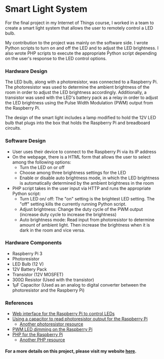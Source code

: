 # Smart Light System

For the final project in my Internet of Things course, I worked in a team to create a smart light system that allows the user to remotely control a LED bulb. 

My contribution to the project was mainly on the software side. I wrote Python scripts to turn on and off the LED and to adjust the LED brightness. I also wrote PHP scripts to execute the appropriate Python script depending on the user's response to the LED control options.

### Hardware Design
The LED bulb, along with a photoresistor, was connected to a Raspberry Pi. The photoresistor was used to determine the ambient brightness of the room in order to adjust the LED brightness accordingly. Additionally, a transistor was used with the LED's battery pack as a relay in order to adjust the LED brightness using the Pulse Width Modulation (PWM) output from the Raspberry Pi. 

The design of the smart light includes a lamp modified to hold the 12V LED bulb that plugs into the box that holds the Raspberry Pi and breadboard circuits. 

### Software Design
- User uses their device to connect to the Raspberry Pi via its IP address
- On the webpage, there is a HTML form that allows the user to select among the following options:
  - Turn the LED on or off
  - Choose among three brightness settings for the LED
  - Enable or disable auto brightness mode, in which the LED brightness is automatically determined by the ambient brightness in the room
- PHP script takes in the user input via HTTP and runs the appropriate Python script:
  - Turn LED on/ off: The "on" setting is the brightest LED setting. The "off" setting kills the currently running Python script.
  - Adjust brightness: Change the duty cycle of the PWM output (increase duty cycle to increase the brightness)
  - Auto brightness mode: Read input from photoresistor to determine amount of ambient light. Then increase the brightness when it is dark in the room and vice versa. 

### Hardware Components
- Raspberry Pi 3
- Photoresistor
- LED Bulb (12 V)
- 12V Battery Pack
- Transistor (12V MOSFET)
- 300Ω Resistor (Used with the transistor)
- 1µF Capacitor (Used as an analog to digital converter between the photoresistor and the Raspberry Pi)

### References
- [Web interface for the Raspberry Pi to control LEDs](http://www.instructables.com/id/Simple-and-intuitive-web-interface-for-your-Raspbe/?ALLSTEPS)
- [Using a capacitor to read photoresistor output for the Raspberry Pi](https://pimylifeup.com/raspberry-pi-light-sensor/)
  - [Another photoresistor resource](https://learn.adafruit.com/basic-resistor-sensor-reading-on-raspberry-pi/basic-photocell-reading)
- [PWM LED dimming on the Raspberry Pi](http://raspi.tv/2013/how-to-use-soft-pwm-in-rpi-gpio-pt-2-led-dimming-and-motor-speed-control)
- [PHP for the Raspberry Pi](http://www.raspberry-pi-geek.com/Archive/2014/07/PHP-on-Raspberry-Pi)
  - [Another PHP resource](http://www.pp4s.co.uk/main/gs-pi-remote.html)
  
#### For a more details on this project, please visit my website [here](http://stephaniekyyip.github.io/projects.html#smartLightProj).
